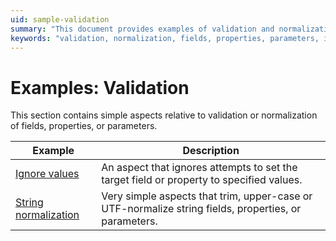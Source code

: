 ```yaml
---
uid: sample-validation
summary: "This document provides examples of validation and normalization for fields, properties, or parameters, including ignoring values and string normalization."
keywords: "validation, normalization, fields, properties, parameters, ignore values, string normalization, .NET, trim, UTF-normalize"
---
```


# Examples: Validation

This section contains simple aspects relative to validation or normalization of fields, properties, or parameters.

| Example                                                             | Description                                                                                                     |
|---------------------------------------------------------------------|-----------------------------------------------------------------------------------------------------------------|
| [Ignore values](ignore-values/README.md) | An aspect that ignores attempts to set the target field or property to specified values. 
| [String normalization](string-normalization/README.md) | Very simple aspects that trim, upper-case or UTF-normalize string fields, properties, or parameters.



